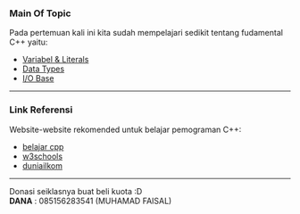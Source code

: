 ### Main Of Topic

Pada pertemuan kali ini kita sudah mempelajari sedikit tentang fudamental C++ yaitu:
- [Variabel & Literals][var-lit]
- [Data Types][data-type]
- [I/O Base][io-base]

<hr>

### Link Referensi

Website-website rekomended untuk belajar pemograman C++:
- [belajar cpp][bcpp]
- [w3schools][w3]
- [duniailkom][di]

<hr>

 Donasi seiklasnya buat beli kuota :D <br>
 <b>DANA</b> : 085156283541 (MUHAMAD FAISAL) 
 
[var-lit]: <https://www.programiz.com/cpp-programming/variables-literals>
[data-type]: <https://www.programiz.com/cpp-programming/data-types>
[io-base]: <https://www.programiz.com/cpp-programming/input-output>

[bcpp]: <https://www.belajarcpp.com/>
[w3]: <https://www.w3schools.com/CPP/default.asp>
[di]: <https://www.duniailkom.com/tutorial-belajar-bahasa-pemrograman-c-plus-plus-untuk-pemula/>
